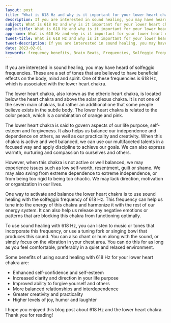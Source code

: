 ```yaml
---
layout: post
title: "What is 618 Hz and why is it important for your lower heart chakra?"
description: If you are interested in sound healing, you may have heard of solfeggio frequencies. These are a set of tones that are believed to have beneficial effects on the body, mind and spirit. One of these frequencies is 618 Hz, which is associated with the lower heart chakra.
subject: What is 618 Hz and why is it important for your lower heart chakra?
apple-title: What is 618 Hz and why is it important for your lower heart chakra?
app-name: What is 618 Hz and why is it important for your lower heart chakra?
tweet-title: What is 618 Hz and why is it important for your lower heart chakra?
tweet-description: If you are interested in sound healing, you may have heard of solfeggio frequencies. These are a set of tones that are believed to have beneficial effects on the body, mind and spirit. One of these frequencies is 618 Hz, which is associated with the lower heart chakra.
date: 2023-02-01
keywords: frequency benefits, Brain Beats, Frequencies, Solfeggio Frequency, lower heart Chakra, 618 Hz, brainwave entrainment, sound therapy, 618 Hz frequency benefits
---
```



If you are interested in sound healing, you may have heard of solfeggio frequencies. These are a set of tones that are believed to have beneficial effects on the body, mind and spirit. One of these frequencies is 618 Hz, which is associated with the lower heart chakra.

The lower heart chakra, also known as the etheric heart chakra, is located below the heart chakra and above the solar plexus chakra. It is not one of the seven main chakras, but rather an additional one that some people believe exists in the subtle body. The lower heart chakra is related to the color peach, which is a combination of orange and pink.

The lower heart chakra is said to govern aspects of our life purpose, self-esteem and forgiveness. It also helps us balance our independence and dependence on others, as well as our practicality and creativity. When this chakra is active and well balanced, we can use our multifaceted talents in a focused way and apply discipline to achieve our goals. We can also express warmth, nurturing and compassion to ourselves and others.

However, when this chakra is not active or well balanced, we may experience issues such as low self-worth, resentment, guilt or shame. We may also swing from extreme dependence to extreme independence, or from being too rigid to being too chaotic. We may lack direction, motivation or organization in our lives.

One way to activate and balance the lower heart chakra is to use sound healing with the solfeggio frequency of 618 Hz. This frequency can help us tune into the energy of this chakra and harmonize it with the rest of our energy system. It can also help us release any negative emotions or patterns that are blocking this chakra from functioning optimally.

To use sound healing with 618 Hz, you can listen to music or tones that incorporate this frequency, or use a tuning fork or singing bowl that produces this sound. You can also chant or hum along with the sound, or simply focus on the vibration in your chest area. You can do this for as long as you feel comfortable, preferably in a quiet and relaxed environment.

Some benefits of using sound healing with 618 Hz for your lower heart chakra are:

- Enhanced self-confidence and self-esteem
- Increased clarity and direction in your life purpose
- Improved ability to forgive yourself and others
- More balanced relationships and interdependence
- Greater creativity and practicality
- Higher levels of joy, humor and laughter


I hope you enjoyed this blog post about 618 Hz and the lower heart chakra.  Thank you for reading!

